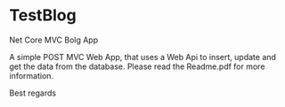 # TestBlog
Net Core MVC Bolg App

A simple POST MVC Web App, that uses a Web Api to insert, update and get the data from the database. Please read the Readme.pdf for more information.

Best regards
